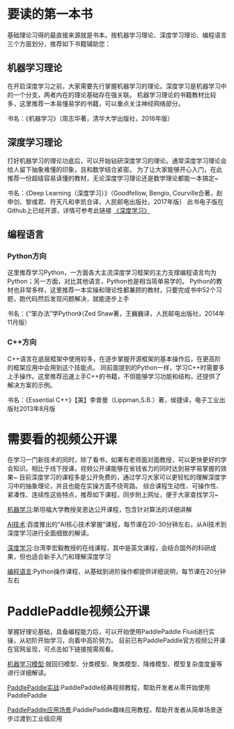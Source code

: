 
# 要读的第一本书
基础理论习得的最直接来源就是书本。按机器学习理论、深度学习理论、编程语言三个方面划分，推荐如下书籍辅助您：


## 机器学习理论

在开启深度学习之前，大家需要先行掌握机器学习的理论。深度学习是机器学习中的一个分支，两者内在的理论基础存在强关联。
机器学习理论的书籍教材比较多，这里推荐一本易懂易学的书籍，可以重点关注神经网络部分。

书名：《机器学习》（周志华著，清华大学出版社，2016年版）

## 深度学习理论

打好机器学习的理论功底后，可以开始钻研深度学习的理论。通常深度学习理论会给人留下抽象难懂的印象，且和数学结合紧密。
为了让大家能够开心入门，在此推荐一份超级容易读懂的教材，无论深度学习理论还是数学理论都能一本搞定~

书名：《Deep Learning（深度学习）》（Goodfellow, Bengio, Courville合著，赵申剑、黎彧君、符天凡和李凯合译，人民邮电出版社，2017年版）
此书电子版在Github上已经开源，详情可参考此链接 [《深度学习》](https://github.com/exacity/deeplearningbook-chinese)

## 编程语言

### Python方向

这里推荐学习Python，一方面各大主流深度学习框架的主力支撑编程语言均为Python；另一方面，对比其他语言，Python也是相当简单易学的。
Python的教材也非常多样，这里推荐一本实操和理论性都兼顾的教材，只要完成书中52个习题，跑代码然后发现问题解决，就能逐步上手

书名：《“笨办法”学Python》（Zed Shaw著，王巍巍译，人民邮电出版社，2014年11月版）

### C++方向

C++语言在底层框架中使用较多，在逐步掌握开源框架的基本操作后，在更高阶的框架应用中会用到这个技能点。
同前面提到的Python一样，学习C++时需要多上手操作。这里推荐迅速上手C++的书籍，不但能够学习功能和结构，还提供了解决方案的示例。

书名：《Essential C++》【美】李普曼（Lippman,S.B.）著，侯捷译，电子工业出版社2013年8月版



# 需要看的视频公开课

在学习一门新技术的同时，除了看书，如果有老师面对面教授，可以更快更好的学会知识。相比于线下授课，视频公开课能够在省钱省力的同时达到易学易掌握的效果~
目前深度学习的课程多是公开免费的，通过学习大家可以更轻松的理解深度学习中的抽象理论，并且也能在实操方面不绕弯路。
综合课程生动性、可操作性、紧凑性、连续性这些特点，推荐如下课程，同步附上网址，便于大家查找学习~


[机器学习](http://open.163.com/special/opencourse/machinelearning.html):斯坦福大学教授吴恩达公开课程，包含针对算法的详细讲解

[AI技术](https://ai.baidu.com/paddlepaddle/player?id=13):百度推出的“AI核心技术掌握“课程，每节课在20-30分钟左右，从AI技术到深度学习进行全面细致的解读。

[深度学习](http://speech.ee.ntu.edu.tw/~tlkagk/courses_ML17_2.html):台湾李宏毅教授的在线课程，其中是英文课程，会结合国外的科研成果，但也适合新手入门和理解深度学习

[编程语言](https://ai.baidu.com/paddlepaddle/openCourses):Python操作课程，从基础到进阶操作都提供详细说明，每节课在20分钟左右


# PaddlePaddle视频公开课
掌握好理论基础，具备编程能力后，可以开始使用PaddlePaddle Fluid进行实操，从初阶开始学习，向着中高阶努力。
目前已有PaddlePaddle官方视频公开课在官网呈现，可点击如下链接按需观看。

[机器学习模型](http://ai.baidu.com/paddlepaddle/openCourses):就回归模型、分类模型、聚类模型、降维模型、模型复杂度度量等进行详细解读。

[PaddlePaddle实战](http://ai.baidu.com/paddlepaddle/openCourses):PaddlePaddle经典视频教程，帮助开发者从零开始使用PaddlePaddle

[PaddlePaddle应用场景](http://ai.baidu.com/paddlepaddle/openCourses):PaddlePaddle趣味应用教程，帮助开发者从简单场景逐步过渡到工业级应用
